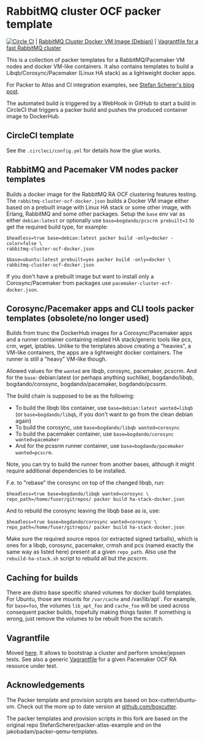 # RabbitMQ cluster OCF packer template

[![Circle CI](https://circleci.com/gh/bogdando/packer-atlas-example.svg?style=svg)](https://circleci.com/gh/bogdando/packer-atlas-example)
| [RabbitMQ Cluster Docker VM Image (Debian)](https://hub.docker.com/r/bogdando/rabbitmq-cluster-ocf/)
| [Vagrantfile for a fast RabbitMQ cluster](https://github.com/bogdando/rabbitmq-cluster-ocf-vagrant)

This is a collection of packer templates for a RabbitMQ/Pacemaker VM nodes and docker VM-like containers.
It also contains templates to build a Libqb/Corosync/Pacemaker (Linux HA stack) as a lightweight docker apps.

For Packer to Atlas and CI integration examples, see
[Stefan Scherer's blog post](https://stefanscherer.github.io/automate-building-vagrant-boxes-with-atlas/).

The automated build is triggered by a WebHook in GitHub to start a build in
CircleCI that triggers a packer build and pushes the produced container image
to DockerHub.

## CircleCI template

See the `.circleci/config.yml` for details how the glue works.

## RabbitMQ and Pacemaker VM nodes packer templates

Builds a docker image for the RabbitMQ RA OCF clustering features testing.  The
``rabbitmq-cluster-ocf-docker.json`` builds a Docker VM image either based on a
prebuilt image with Linux HA stack or some other image, with Erlang, RabbitMQ
and some other packages. Setup the `base` env var as either `debian:latest` or
optionally use `base=bogdando/pcscrm prebuilt=1` to get the required build type,
for example:

```
$headless=true base=debian:latest packer build -only=docker -color=false \
rabbitmq-cluster-ocf-docker.json

$base=ubuntu:latest prebuilt=yes packer build -only=docker \
rabbitmq-cluster-ocf-docker.json
```

If you don't have a prebuilt image but want to install only a Corosync/Pacemaker from
packages use ``pacemaker-cluster-ocf-docker.json``.

## Corosync/Pacemaker apps and CLI tools packer templates (obsolete/no longer used)

Builds from trunc the DockerHub images for a Corosync/Pacemaker apps and a runner
container containing related HA stack/generic tools like pcs, crm, wget, iptables.
Unlike to the templates above creating a "heavies", a VM-like containers, the apps
are a lightweight docker containers. The runner is still a "heavy" VM-like
though.

Allowed values for the `wanted` are libqb, corosync, pacemaker, pcscrm.
And for the `base`: debian:latest (or perhaps anything suchlike), bogdando/libqb,
bogdando/corosync, bogdando/pacemaker, bogdando/pcssrm.

The build chain is supposed to be as the following:
* To build the libqb libs container, use `base=debian:latest wanted=libqb`
  (or `base=bogdando/libqb`, if you don't want to go from the clean debian again)
* To build the corosync, use `base=bogdando/libqb wanted=corosync`
* To build the pacemaker container, use `base=bogdando/corosync wanted=pacemaker`
* And for the pcssrm runner container, use `base=bogdando/pacemaker wanted=pcscrm`.

Note, you can try to build the runner from another bases, although it might
require additional dependencies to be installed.

F.e. to "rebase" the corosync on top of the changed libqb, run:
```
$headless=true base=bogdando/libqb wanted=corosync \
repo_path=/home/fuser/gitrepos/ packer build ha-stack-docker.json
```

And to rebuild the corosync leaving the libqb base as is, use:
```
$headless=true base=bogdando/corosync wanted=corosync \
repo_path=/home/fuser/gitrepos/ packer build ha-stack-docker.json
```

Make sure the required source repos (or extracted signed tarballs), which is
ones for a libqb, corosync, pacemaker, crmsh and pcs (named exactly the same way
as listed here) present at a given `repo_path`.
Also use the `rebuild-ha-stack.sh` script to rebuild all but the pcscrm.

## Caching for builds

There are distro base specific shared volumes for docker build templates. For Ubuntu,
those are mounts for `/var/cache` and /var/lib/apt`. For example, for ``base=foo``,
the volumes ``lib_apt_foo`` and ``cache_foo`` will be used across consequent
packer builds, hopefully making things faster. If something is wrong, just
remove the volumes to be rebuilt from the scratch.

## Vagrantfile

Moved [here](https://github.com/bogdando/rabbitmq-cluster-ocf-vagrant).
It allows to bootstrap a cluster and perform smoke/jepsen tests.
See also a generic
[Vagrantfile](https://github.com/bogdando/pacemaker-cluster-ocf-vagrant)
for a given Pacemaker OCF RA resource under test.

## Acknowledgements

The Packer template and provision scripts are based on box-cutter/ubuntu-vm.
Check out the more up to date version at [github.com/boxcutter](https://github.com/boxcutter).

The packer templates and provision scripts in this fork are based
on the original repo StefanScherer/packer-atlas-example and on the
jakobadam/packer-qemu-templates.

